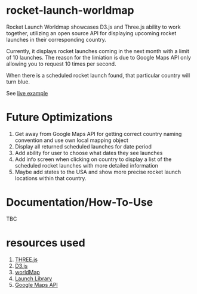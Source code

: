 # rocket-launch-worldmap
Rocket Launch Worldmap showcases D3.js and Three.js ability to work together, utilizing an open source API for displaying upcoming rocket launches in their corresponding country.

Currently, it displays rocket launches coming in the next month with a limit of 10 launches.  The reason for the limiation is due to Google Maps API only allowing you to request 10 times per second.  

When there is a scheduled rocket launch found, that particular country will turn blue.

See [live example](http://davidbiga.io/rocket-launch-worldmap/)

# Future Optimizations
1. Get away from Google Maps API for getting correct country naming convention and use own local mapping object
2. Display all returned scheduled launches for date period
3. Add ability for user to choose what dates they see launches
4. Add info screen when clicking on country to display a list of the scheduled rocket launches with more detailed information
5. Maybe add states to the USA and show more precise rocket launch locations within that country.

# Documentation/How-To-Use
TBC

# resources used
1. [THREE.js](http://mrdoob.github.com/three.js/)
2. [D3.js](http://d3js.org/)
3. [worldMap](https://github.com/ftorghele/worldMap)
4. [Launch Library](https://launchlibrary.net/)
5. [Google Maps API](https://developers.google.com/maps/documentation/geocoding/intro)

